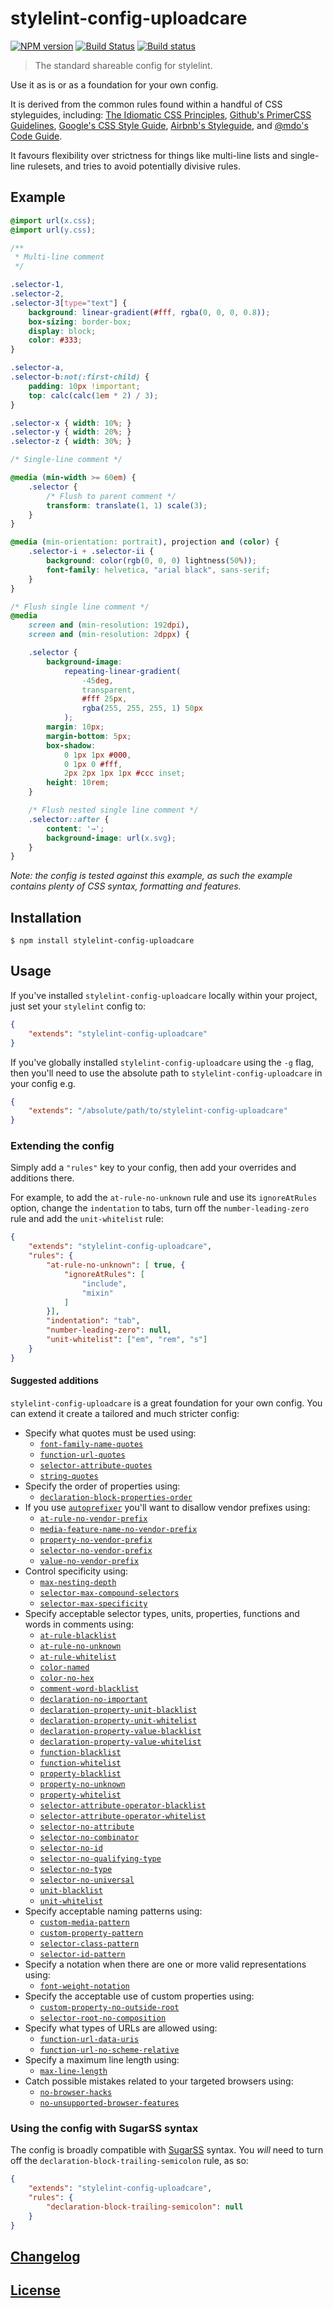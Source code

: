 # stylelint-config-uploadcare

[![NPM version](http://img.shields.io/npm/v/stylelint-config-uploadcare.svg)](https://www.npmjs.org/package/stylelint-config-uploadcare) [![Build Status](https://travis-ci.org/stylelint/stylelint-config-uploadcare.svg?branch=master)](https://travis-ci.org/stylelint/stylelint-config-uploadcare) [![Build status](https://ci.appveyor.com/api/projects/status/o8rfhyax6n7bjnlt/branch/master?svg=true)](https://ci.appveyor.com/project/stylelint/stylelint-config-uploadcare/branch/master)

> The standard shareable config for stylelint.

Use it as is or as a foundation for your own config.

It is derived from the common rules found within a handful of CSS styleguides, including: [The Idiomatic CSS Principles](https://github.com/necolas/idiomatic-css),
[Github's PrimerCSS Guidelines](http://primercss.io/guidelines/#scss),
[Google's CSS Style Guide](https://google.github.io/styleguide/htmlcssguide.xml#CSS_Formatting_Rules), [Airbnb's Styleguide](https://github.com/airbnb/css#css), and [@mdo's Code Guide](http://codeguide.co/#css).

It favours flexibility over strictness for things like multi-line lists and single-line rulesets, and tries to avoid potentially divisive rules.

## Example

```css
@import url(x.css);
@import url(y.css);

/**
 * Multi-line comment
 */

.selector-1,
.selector-2,
.selector-3[type="text"] {
	background: linear-gradient(#fff, rgba(0, 0, 0, 0.8));
	box-sizing: border-box;
	display: block;
	color: #333;
}

.selector-a,
.selector-b:not(:first-child) {
	padding: 10px !important;
	top: calc(calc(1em * 2) / 3);
}

.selector-x { width: 10%; }
.selector-y { width: 20%; }
.selector-z { width: 30%; }

/* Single-line comment */

@media (min-width >= 60em) {
	.selector {
		/* Flush to parent comment */
		transform: translate(1, 1) scale(3);
	}
}

@media (min-orientation: portrait), projection and (color) {
	.selector-i + .selector-ii {
		background: color(rgb(0, 0, 0) lightness(50%));
		font-family: helvetica, "arial black", sans-serif;
	}
}

/* Flush single line comment */
@media
	screen and (min-resolution: 192dpi),
	screen and (min-resolution: 2dppx) {

	.selector {
		background-image:
			repeating-linear-gradient(
				-45deg,
				transparent,
				#fff 25px,
				rgba(255, 255, 255, 1) 50px
			);
		margin: 10px;
		margin-bottom: 5px;
		box-shadow:
			0 1px 1px #000,
			0 1px 0 #fff,
			2px 2px 1px 1px #ccc inset;
		height: 10rem;
	}

	/* Flush nested single line comment */
	.selector::after {
		content: '→';
		background-image: url(x.svg);
	}
}
```

*Note: the config is tested against this example, as such the example contains plenty of CSS syntax, formatting and features.*

## Installation

```console
$ npm install stylelint-config-uploadcare
```

## Usage

If you've installed `stylelint-config-uploadcare` locally within your project, just set your `stylelint` config to:

```json
{
	"extends": "stylelint-config-uploadcare"
}
```

If you've globally installed `stylelint-config-uploadcare` using the `-g` flag, then you'll need to use the absolute path to `stylelint-config-uploadcare` in your config e.g.

```json
{
	"extends": "/absolute/path/to/stylelint-config-uploadcare"
}
```

### Extending the config

Simply add a `"rules"` key to your config, then add your overrides and additions there.

For example, to add the `at-rule-no-unknown` rule and use its `ignoreAtRules` option, change the `indentation` to tabs, turn off the `number-leading-zero` rule and add the `unit-whitelist` rule:

```json
{
	"extends": "stylelint-config-uploadcare",
	"rules": {
		"at-rule-no-unknown": [ true, {
			"ignoreAtRules": [
				"include",
				"mixin"
			]
		}],
		"indentation": "tab",
		"number-leading-zero": null,
		"unit-whitelist": ["em", "rem", "s"]
	}
}
```

#### Suggested additions

`stylelint-config-uploadcare` is a great foundation for your own config. You can extend it create a tailored and much stricter config:

- Specify what quotes must be used using:
	- [`font-family-name-quotes`](https://github.com/stylelint/stylelint/blob/master/src/rules/font-family-name-quotes/README.md)
	- [`function-url-quotes`](https://github.com/stylelint/stylelint/blob/master/src/rules/function-url-quotes/README.md)
	- [`selector-attribute-quotes`](https://github.com/stylelint/stylelint/blob/master/src/rules/selector-attribute-quotes/README.md)
	- [`string-quotes`](https://github.com/stylelint/stylelint/blob/master/src/rules/string-quotes/README.md)
- Specify the order of properties using:
	- [`declaration-block-properties-order`](https://github.com/stylelint/stylelint/blob/master/src/rules/declaration-block-properties-order/README.md)
- If you use [`autoprefixer`](https://github.com/postcss/autoprefixer) you'll want to disallow vendor prefixes using:
	- [`at-rule-no-vendor-prefix`](https://github.com/stylelint/stylelint/blob/master/src/rules/at-rule-no-vendor-prefix/README.md)
	- [`media-feature-name-no-vendor-prefix`](https://github.com/stylelint/stylelint/blob/master/src/rules/media-feature-name-no-vendor-prefix/README.md)
	- [`property-no-vendor-prefix`](https://github.com/stylelint/stylelint/blob/master/src/rules/property-no-vendor-prefix/README.md)
	- [`selector-no-vendor-prefix`](https://github.com/stylelint/stylelint/blob/master/src/rules/selector-no-vendor-prefix/README.md)
	- [`value-no-vendor-prefix`](https://github.com/stylelint/stylelint/blob/master/src/rules/value-no-vendor-prefix/README.md)
- Control specificity using:
	- [`max-nesting-depth`](https://github.com/stylelint/stylelint/blob/master/src/rules/max-nesting-depth/README.md)
	- [`selector-max-compound-selectors`](https://github.com/stylelint/stylelint/blob/master/src/rules/selector-max-compound-selectors/README.md)
	- [`selector-max-specificity`](https://github.com/stylelint/stylelint/blob/master/src/rules/selector-max-specificity/README.md)
- Specify acceptable selector types, units, properties, functions and words in comments using:
	- [`at-rule-blacklist`](https://github.com/stylelint/stylelint/blob/master/src/rules/at-rule-blacklist/README.md)
	- [`at-rule-no-unknown`](https://github.com/stylelint/stylelint/blob/master/src/rules/at-rule-no-unknown/README.md)
	- [`at-rule-whitelist`](https://github.com/stylelint/stylelint/blob/master/src/rules/at-rule-whitelist/README.md)
	- [`color-named`](https://github.com/stylelint/stylelint/blob/master/src/rules/color-named/README.md)
	- [`color-no-hex`](https://github.com/stylelint/stylelint/blob/master/src/rules/color-no-hex/README.md)
	- [`comment-word-blacklist`](https://github.com/stylelint/stylelint/blob/master/src/rules/comment-word-blacklist/README.md)
	- [`declaration-no-important`](https://github.com/stylelint/stylelint/blob/master/src/rules/declaration-no-important/README.md)
	- [`declaration-property-unit-blacklist`](https://github.com/stylelint/stylelint/blob/master/src/rules/declaration-property-unit-blacklist/README.md)
	- [`declaration-property-unit-whitelist`](https://github.com/stylelint/stylelint/blob/master/src/rules/declaration-property-unit-whitelist/README.md)
	- [`declaration-property-value-blacklist`](https://github.com/stylelint/stylelint/blob/master/src/rules/declaration-property-value-blacklist/README.md)
	- [`declaration-property-value-whitelist`](https://github.com/stylelint/stylelint/blob/master/src/rules/declaration-property-value-whitelist/README.md)
	- [`function-blacklist`](https://github.com/stylelint/stylelint/blob/master/src/rules/function-blacklist/README.md)
	- [`function-whitelist`](https://github.com/stylelint/stylelint/blob/master/src/rules/function-whitelist/README.md)
	- [`property-blacklist`](https://github.com/stylelint/stylelint/blob/master/src/rules/property-blacklist/README.md)
	- [`property-no-unknown`](https://github.com/stylelint/stylelint/blob/master/src/rules/property-no-unknown/README.md)
	- [`property-whitelist`](https://github.com/stylelint/stylelint/blob/master/src/rules/property-whitelist/README.md)
	- [`selector-attribute-operator-blacklist`](https://github.com/stylelint/stylelint/blob/master/src/rules/selector-attribute-operator-blacklist/README.md)
	- [`selector-attribute-operator-whitelist`](https://github.com/stylelint/stylelint/blob/master/src/rules/selector-attribute-operator-whitelist/README.md)
	- [`selector-no-attribute`](https://github.com/stylelint/stylelint/blob/master/src/rules/selector-no-attribute/README.md)
	- [`selector-no-combinator`](https://github.com/stylelint/stylelint/blob/master/src/rules/selector-no-combinator/README.md)
	- [`selector-no-id`](https://github.com/stylelint/stylelint/blob/master/src/rules/selector-no-id/README.md)
	- [`selector-no-qualifying-type`](https://github.com/stylelint/stylelint/blob/master/src/rules/selector-no-qualifying-type/README.md)
	- [`selector-no-type`](https://github.com/stylelint/stylelint/blob/master/src/rules/selector-no-type/README.md)
	- [`selector-no-universal`](https://github.com/stylelint/stylelint/blob/master/src/rules/selector-no-universal/README.md)
	- [`unit-blacklist`](https://github.com/stylelint/stylelint/blob/master/src/rules/property-blacklist/README.md)
	- [`unit-whitelist`](https://github.com/stylelint/stylelint/blob/master/src/rules/property-blacklist/README.md)
- Specify acceptable naming patterns using:
	- [`custom-media-pattern`](https://github.com/stylelint/stylelint/blob/master/src/rules/custom-media-pattern/README.md)
	- [`custom-property-pattern`](https://github.com/stylelint/stylelint/blob/master/src/rules/custom-property-pattern/README.md)
	- [`selector-class-pattern`](https://github.com/stylelint/stylelint/blob/master/src/rules/selector-class-pattern/README.md)
	- [`selector-id-pattern`](https://github.com/stylelint/stylelint/blob/master/src/rules/selector-id-pattern/README.md)
- Specify a notation when there are one or more valid representations using:
	- [`font-weight-notation`](https://github.com/stylelint/stylelint/blob/master/src/rules/font-weight-notation/README.md)
- Specify the acceptable use of custom properties using:
	- [`custom-property-no-outside-root`](https://github.com/stylelint/stylelint/blob/master/src/rules/custom-property-no-outside-root/README.md)
	- [`selector-root-no-composition`](https://github.com/stylelint/stylelint/blob/master/src/rules/selector-root-no-composition/README.md)
- Specify what types of URLs are allowed using:
	- [`function-url-data-uris`](https://github.com/stylelint/stylelint/blob/master/src/rules/function-url-data-uris/README.md)
	- [`function-url-no-scheme-relative`](https://github.com/stylelint/stylelint/blob/master/src/rules/function-url-no-scheme-relative/README.md)
- Specify a maximum line length using:
	- [`max-line-length`](https://github.com/stylelint/stylelint/blob/master/src/rules/max-line-length/README.md)
- Catch possible mistakes related to your targeted browsers using:
	- [`no-browser-hacks`](https://github.com/stylelint/stylelint/blob/master/src/rules/no-browser-hacks/README.md)
	- [`no-unsupported-browser-features`](https://github.com/stylelint/stylelint/blob/master/src/rules/no-unsupported-browser-features/README.md)

### Using the config with SugarSS syntax

The config is broadly compatible with [SugarSS](https://github.com/postcss/sugarss) syntax. You *will* need to turn off the `declaration-block-trailing-semicolon` rule, as so:

```json
{
	"extends": "stylelint-config-uploadcare",
	"rules": {
		"declaration-block-trailing-semicolon": null
	}
}
```

## [Changelog](CHANGELOG.md)

## [License](LICENSE)
